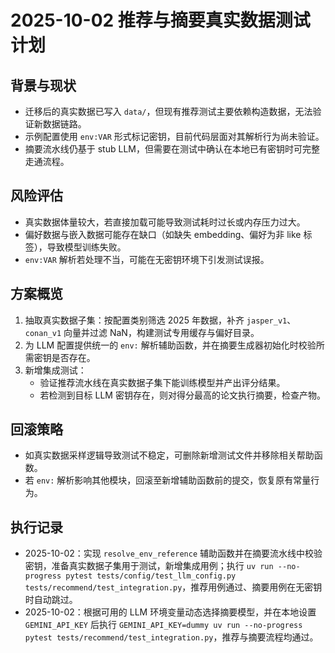 # 2025-10-02 推荐与摘要真实数据测试计划

## 背景与现状
- 迁移后的真实数据已写入 `data/`，但现有推荐测试主要依赖构造数据，无法验证新数据链路。
- 示例配置使用 `env:VAR` 形式标记密钥，目前代码层面对其解析行为尚未验证。
- 摘要流水线仍基于 stub LLM，但需要在测试中确认在本地已有密钥时可完整走通流程。

## 风险评估
- 真实数据体量较大，若直接加载可能导致测试耗时过长或内存压力过大。
- 偏好数据与嵌入数据可能存在缺口（如缺失 embedding、偏好为非 like 标签），导致模型训练失败。
- `env:VAR` 解析若处理不当，可能在无密钥环境下引发测试误报。

## 方案概览
1. 抽取真实数据子集：按配置类别筛选 2025 年数据，补齐 `jasper_v1`、`conan_v1` 向量并过滤 NaN，构建测试专用缓存与偏好目录。
2. 为 LLM 配置提供统一的 `env:` 解析辅助函数，并在摘要生成器初始化时校验所需密钥是否存在。
3. 新增集成测试：
   - 验证推荐流水线在真实数据子集下能训练模型并产出评分结果。
   - 若检测到目标 LLM 密钥存在，则对得分最高的论文执行摘要，检查产物。

## 回滚策略
- 如真实数据采样逻辑导致测试不稳定，可删除新增测试文件并移除相关帮助函数。
- 若 `env:` 解析影响其他模块，回滚至新增辅助函数前的提交，恢复原有常量行为。

## 执行记录
- 2025-10-02：实现 `resolve_env_reference` 辅助函数并在摘要流水线中校验密钥，准备真实数据子集用于测试，新增集成用例；执行 `uv run --no-progress pytest tests/config/test_llm_config.py tests/recommend/test_integration.py`，推荐用例通过、摘要用例在无密钥时自动跳过。
- 2025-10-02：根据可用的 LLM 环境变量动态选择摘要模型，并在本地设置 `GEMINI_API_KEY` 后执行 `GEMINI_API_KEY=dummy uv run --no-progress pytest tests/recommend/test_integration.py`，推荐与摘要流程均通过。
